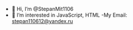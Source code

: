 - 👋 Hi, I’m @StepanMit1106
- 👀 I’m interested in JavaScript, HTML
-My Email: stepan110612@yandex.ru


